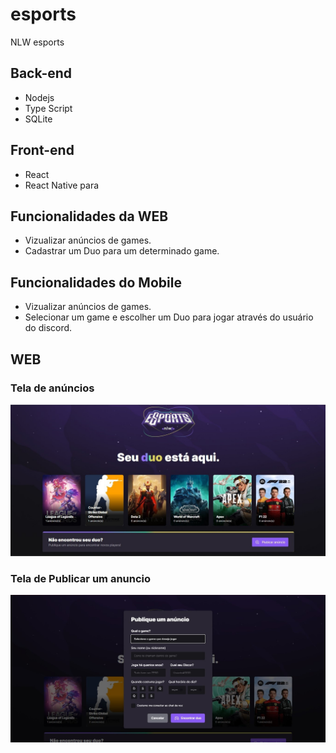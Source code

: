 # esports
 NLW esports 

## Back-end
- Nodejs
- Type Script
- SQLite

## Front-end
- React
- React Native para

## Funcionalidades da WEB
- Vizualizar anúncios de games.
- Cadastrar um Duo para um determinado game.

## Funcionalidades do Mobile
- Vizualizar anúncios de games.
- Selecionar um game e escolher um Duo para jogar através do usuário do discord.

## WEB 

### Tela de anúncios
<p align="center">
  <img src="./nlw-screens/inicial.jpg" />
</p>

### Tela de Publicar um anuncio
<p align="center">
  <img src="./nlw-screens/form.jpg" />
</p>
